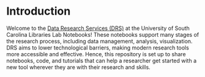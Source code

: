 # Introduction

Welcome to the [Data Research Services (DRS)](https://sc.edu/about/offices_and_divisions/university_libraries/find_services/digital_research_services/) at the University of South Carolina Libraries Lab Notebooks! These notebooks support many stages of the research process, including data management, analysis, visualization. DRS aims to lower technological barriers, making modern research tools more accessible and effective. Hence, this repository is set up to share notebooks, code, and tutorials that can help a researcher get started with a new tool wherever they are with their research and skills.

